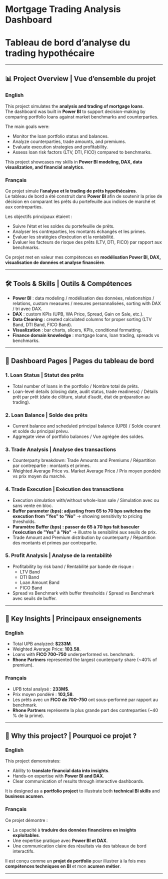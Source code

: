 # Mortgage Trading Analysis Dashboard  
# Tableau de bord d’analyse du trading hypothécaire  

---

## 📊 Project Overview | Vue d’ensemble du projet  

### English  
This project simulates the **analysis and trading of mortgage loans**.  
The dashboard was built in **Power BI** to support decision-making by comparing portfolio loans against market benchmarks and counterparties.  

The main goals were:  
- Monitor the loan portfolio status and balances.  
- Analyze counterparties, trade amounts, and premiums.  
- Evaluate execution strategies and profitability.  
- Assess loan risk factors (LTV, DTI, FICO) compared to benchmarks.  

This project showcases my skills in **Power BI modeling, DAX, data visualization, and financial analytics**.  

### Français  
Ce projet simule **l’analyse et le trading de prêts hypothécaires**.  
Le tableau de bord a été construit dans **Power BI** afin de soutenir la prise de décision en comparant les prêts du portefeuille aux indices de marché et aux contreparties.  

Les objectifs principaux étaient :  
- Suivre l’état et les soldes du portefeuille de prêts.  
- Analyser les contreparties, les montants échangés et les primes.  
- Évaluer les stratégies d’exécution et la rentabilité.  
- Évaluer les facteurs de risque des prêts (LTV, DTI, FICO) par rapport aux benchmarks.  

Ce projet met en valeur mes compétences en **modélisation Power BI, DAX, visualisation de données et analyse financière**.  

---

## 🛠️ Tools & Skills | Outils & Compétences  

- **Power BI** : data modeling / modélisation des données, relationships / relations, custom measures / mesures personnalisées, sorting with DAX / tri avec DAX.  
- **DAX** : custom KPIs (UPB, WA Price, Spread, Gain on Sale, etc.).  
- **Data Cleaning** : created calculated columns for proper sorting (LTV Band, DTI Band, FICO Band).  
- **Visualization** : bar charts, slicers, KPIs, conditional formatting.  
- **Finance domain knowledge** : mortgage loans, loan trading, spreads vs benchmarks.  

---

## 📑 Dashboard Pages | Pages du tableau de bord  

### 1. Loan Status | Statut des prêts  
- Total number of loans in the portfolio / Nombre total de prêts.  
- Loan-level details (closing date, audit status, trade readiness) / Détails prêt par prêt (date de clôture, statut d’audit, état de préparation au trading).  

### 2. Loan Balance | Solde des prêts  
- Current balance and scheduled principal balance (UPB) / Solde courant et solde du principal prévu.  
- Aggregate view of portfolio balances / Vue agrégée des soldes.  

### 3. Trade Analysis | Analyse des transactions  
- Counterparty breakdown: Trade Amounts and Premiums / Répartition par contrepartie : montants et primes.  
- Weighted Average Price vs. Market Average Price / Prix moyen pondéré vs prix moyen du marché.  

### 4. Trade Execution | Exécution des transactions  
- Execution simulation with/without whole-loan sale / Simulation avec ou sans vente en bloc.  
- **Buffer parameter (bps): adjusting from 65 to 70 bps switches the execution from "Yes" to "No"** → showing sensitivity to pricing thresholds.  
- **Paramètre Buffer (bps) : passer de 65 à 70 bps fait basculer l’exécution de "Yes" à "No"** → illustre la sensibilité aux seuils de prix.  
- Trade Amount and Premium distribution by counterparty / Répartition des montants et primes par contrepartie.  

### 5. Profit Analysis | Analyse de la rentabilité  
- Profitability by risk band / Rentabilité par bande de risque :  
  - LTV Band  
  - DTI Band  
  - Loan Amount Band  
  - FICO Band  
- Spread vs Benchmark with buffer thresholds / Spread vs Benchmark avec seuils de buffer.  

---

## 🚀 Key Insights | Principaux enseignements  

### English  
- Total UPB analyzed: **$233M**.  
- Weighted Average Price: **103.58**.  
- Loans with **FICO 700–750** underperformed vs. benchmark.  
- **Rhone Partners** represented the largest counterparty share (~40% of premium).  

### Français  
- UPB total analysé : **233M$**.  
- Prix moyen pondéré : **103,58**.  
- Les prêts avec un **FICO de 700–750** ont sous-performé par rapport au benchmark.  
- **Rhone Partners** représente la plus grande part des contreparties (~40 % de la prime).  

---

## 🎯 Why this project? | Pourquoi ce projet ?  

### English  
This project demonstrates:  
- Ability to **translate financial data into insights**.  
- Hands-on expertise with **Power BI and DAX**.  
- Clear communication of results through interactive dashboards.  

It is designed as a **portfolio project** to illustrate both **technical BI skills** and **business acumen**.  

### Français  
Ce projet démontre :  
- La capacité à **traduire des données financières en insights exploitables**.  
- Une expertise pratique avec **Power BI et DAX**.  
- Une communication claire des résultats via des tableaux de bord interactifs.  

Il est conçu comme un **projet de portfolio** pour illustrer à la fois mes **compétences techniques en BI** et mon **acumen métier**.  

---

